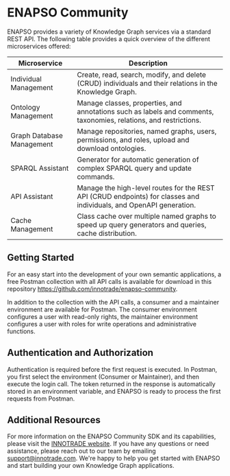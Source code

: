 # ENAPSO Community

ENAPSO provides a variety of Knowledge Graph services via a standard REST API. The following table provides a quick overview of the different microservices offered:

| Microservice | Description |
| --- | --- |
| Individual Management | Create, read, search, modify, and delete (CRUD) individuals and their relations in the Knowledge Graph. |
| Ontology Management | Manage classes, properties, and annotations such as labels and comments, taxonomies, relations, and restrictions. |
| Graph Database Management | Manage repositories, named graphs, users, permissions, and roles, upload and download ontologies. |
| SPARQL Assistant | Generator for automatic generation of complex SPARQL query and update commands. |
| API Assistant | Manage the high-level routes for the REST API (CRUD endpoints) for classes and individuals, and OpenAPI generation. |
| Cache Management | Class cache over multiple named graphs to speed up query generators and queries, cache distribution. |

## Getting Started

For an easy start into the development of your own semantic applications, a free Postman collection with all API calls is available for download in this repository https://github.com/innotrade/enapso-community. 

In addition to the collection with the API calls, a consumer and a maintainer environment are available for Postman. The consumer environment configures a user with read-only rights, the maintainer environment configures a user with roles for write operations and administrative functions.

## Authentication and Authorization

Authentication is required before the first request is executed. In Postman, you first select the environment (Consumer or Maintainer), and then execute the login call. The token returned in the response is automatically stored in an environment variable, and ENAPSO is ready to process the first requests from Postman.

## Additional Resources

For more information on the ENAPSO Community SDK and its capabilities, please visit the [INNOTRADE website](https://innotrade.com/). If you have any questions or need assistance, please reach out to our team by emailing support@innotrade.com. We're happy to help you get started with ENAPSO and start building your own Knowledge Graph applications.

